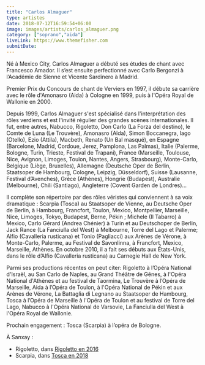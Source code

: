 ```yaml
---
title: "Carlos Almaguer"
type: artistes
date: 2018-07-12T16:59:54+06:00
image: images/artists/carlos_almaguer.png
category: ["soprano","aida"]
liveLink: https://www.themefisher.com
submitDate: 
---
```


Né à Mexico City, Carlos Almaguer a débuté ses études de chant avec Francesco Amador. Il s’est ensuite perfectionné avec Carlo Bergonzi à l’Académie de Sienne et Vicente Sardinero à Madrid. 

Premier Prix du Concours de chant de Verviers en 1997, il débute sa carrière avec le rôle d'Amonasro  (Aida) à Cologne en 1999, puis à l'Opéra Royal de Wallonie en 2000.

Depuis 1999, Carlos Almaguer s'est spécialisé dans l'interprétation des rôles verdiens et est l'invité régulier des grandes scènes internationales. Il fut, entre autres, Nabucco, Rigoletto, Don Carlo (La Forza del destino), le Comte de Luna (Le Trouvère), Amonasro (Aïda), Simon Boccanegra, Iago (Otello), Ezio (Attila), Macbeth, Renato (Un Bal masqué), en Espagne (Barcelone, Madrid, Cordoue, Jerez, Pamplona, Las Palmas), Italie (Palerme, Bologne, Turin, Trieste, Festival de Trapani), France (Marseille, Toulouse, Nice, Avignon, Limoges, Toulon, Nantes, Angers, Strasbourg), Monte-Carlo, Belgique (Liège, Bruxelles), Allemagne (Deutsche Oper de Berlin,  Staatsoper de Hambourg, Cologne, Leipzig, Düsseldorf), Suisse (Lausanne, Festival d’Avenches), Grèce (Athènes), Hongrie (Budapest), Australie (Melbourne), Chili (Santiago), Angleterre (Covent Garden de Londres)…

Il complète son répertoire par des rôles véristes qui conviennent à sa voix dramatique : Scarpia (Tosca) au Staatsoper de Vienne, au Deutsche Oper de Berlin, à Hambourg, Francfort, Toulon, Mexico, Montpellier, Marseille, Nice, Limoges, Tokyo, Budapest, Berne, Pékin ; Michele (Il Tabarro) à Mexico, Carlo Gérard (Andrea Chénier) à Turin et au Deutschoper de Berlin, Jack Rance (La Fanciulla del West) à Melbourne, Torre del Lago et Palerme;  Alfio (Cavalleria rusticana) et Tonio (Pagliacci) aux Arènes de Vérone, à Monte-Carlo, Palerme, au Festival de Savonlinna, à Francfort, Mexico, Marseille, Athènes. En octobre 2010, il a fait ses débuts aux États-Unis, dans le rôle d’Alfio (Cavalleria rusticana) au Carnegie Hall de New York.

Parmi ses productions récentes on peut citer: Rigoletto à l’Opéra National d'Israël, au San Carlo de Naples, au Grand Théâtre de Gênes, à l'Opéra National d'Athènes et au festival de Taormina, Le Trouvère à l’Opéra de Marseille, Aida à l’Opéra de Toulon, à l'Opéra National de Pékin et aux Arènes de Vérone,  La Battaglia di Legnano au Staatsoper de Hambourg, Tosca à l’Opéra de Marseille à l'Opéra de Toulon et au festival de Torre del Lago, Nabucco à l'Opéra National de Varsovie, La Fanciulla del West à l'Opéra Royal de Wallonie.

Prochain engagement : Tosca (Scarpia) à l’opéra de Bologne.

À Sanxay :
- Rigoletto, dans [Rigoletto en 2016](/portfolio/2016_rigoletto/)
- Scarpia, dans [Tosca en 2018](/portfolio/2018_tosca/)
